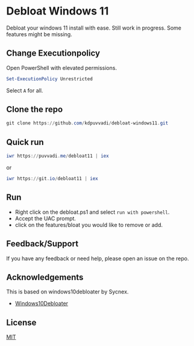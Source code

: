 
# Debloat Windows 11

Debloat your windows 11 install with ease.
Still work in progress. Some features might be missing.

## Change Executionpolicy

Open PowerShell with elevated permissions.

```powershell
Set-ExecutionPolicy Unrestricted
```

Select `A` for all.

## Clone the repo

```Powershell
git clone https://github.com/kdpuvvadi/debloat-windows11.git

```

## Quick run

```powershell
iwr https://puvvadi.me/debloat11 | iex
```

or

```powershell
iwr https://git.io/debloat11 | iex
```

## Run

- Right click on the debloat.ps1 and select `run with powershell`.
- Accept the UAC prompt.
- click on the features/bloat you would like to remove or add.

## Feedback/Support

If you have any feedback or need help, please open an issue on the repo.

## Acknowledgements

This is based on windows10debloater by Sycnex.

- [Windows10Debloater](https://github.com/Sycnex/Windows10Debloater)

## License

[MIT](https://choosealicense.com/licenses/mit/)
